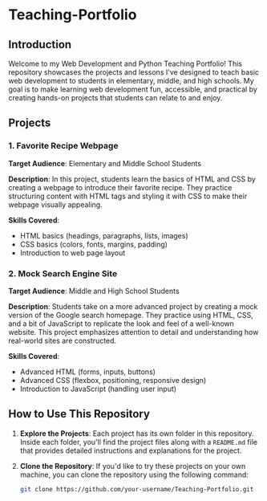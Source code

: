 # Teaching-Portfolio

## Introduction

Welcome to my Web Development and Python Teaching Portfolio! This repository showcases the projects and lessons I've designed to teach basic web development to students in elementary, middle, and high schools. My goal is to make learning web development fun, accessible, and practical by creating hands-on projects that students can relate to and enjoy.

## Projects

### 1. Favorite Recipe Webpage

**Target Audience**: Elementary and Middle School Students

**Description**: 
In this project, students learn the basics of HTML and CSS by creating a webpage to introduce their favorite recipe. They practice structuring content with HTML tags and styling it with CSS to make their webpage visually appealing.

**Skills Covered**:
- HTML basics (headings, paragraphs, lists, images)
- CSS basics (colors, fonts, margins, padding)
- Introduction to web page layout

### 2. Mock Search Engine Site

**Target Audience**: Middle and High School Students

**Description**: 
Students take on a more advanced project by creating a mock version of the Google search homepage. They practice using HTML, CSS, and a bit of JavaScript to replicate the look and feel of a well-known website. This project emphasizes attention to detail and understanding how real-world sites are constructed.

**Skills Covered**:
- Advanced HTML (forms, inputs, buttons)
- Advanced CSS (flexbox, positioning, responsive design)
- Introduction to JavaScript (handling user input)

## How to Use This Repository

1. **Explore the Projects**:
   Each project has its own folder in this repository. Inside each folder, you'll find the project files along with a `README.md` file that provides detailed instructions and explanations for the project.

2. **Clone the Repository**:
   If you'd like to try these projects on your own machine, you can clone the repository using the following command:
   ```bash
   git clone https://github.com/your-username/Teaching-Portfolio.git

